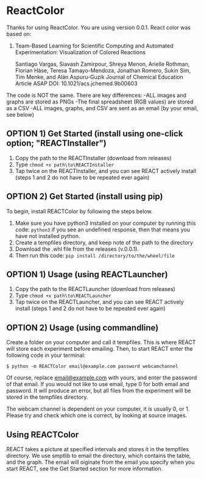 # ReactColor
Thanks for using ReactColor. You are using version 0.0.1. React color was based on:

1.  Team-Based Learning for Scientific Computing and Automated Experimentation: Visualization of Colored Reactions

    Santiago Vargas, Siavash Zamirpour, Shreya Menon, Arielle Rothman, Florian Häse, Teresa Tamayo-Mendoza, Jonathan Romero, Sukin Sim, Tim Menke, and Alán Aspuru-Guzik
    Journal of Chemical Education Article ASAP
    DOI: 10.1021/acs.jchemed.9b00603

The code is NOT the same. There are key differences:
-ALL images and graphs are stored as PNGs
-The final spreadsheet (RGB values) are stored as a CSV
-ALL images, graphs, and CSV are sent as an email (by your email, see below)

## OPTION 1) Get Started (install using one-click option; "REACTInstaller")

1. Copy the path to the REACTInstaller (download from releases)
2. Type `chmod +x path\to\REACTInstaller`
3. Tap twice on the REACTInstaller, and you can see REACT actively install (steps 1 and 2 do not have to be repeated ever again)

## OPTION 2) Get Started (install using pip)

To begin, install REACTColor by following the steps below. 

1. Make sure you have python3 installed on your computer by running this code:
   `python3`
   if you see an undefined response, then that means you have not installed python.
2. Create a tempfiles directory, and keep note of the path to the directory
3. Download the .whl file from the releases (v.0.0.1).
4. Then run this code:
   `pip install /directory/to/the/wheel/file`
## OPTION 1) Usage (using REACTLauncher)

1. Copy the path to the REACTLauncher (download from releases)
2. Type `chmod +x path\to\REACTLauncher`
3. Tap twice on the REACTLauncher, and you can see REACT actively install (steps 1 and 2 do not have to be repeated ever again)

## OPTION 2) Usage (using commandline)

Create a folder on your computer and call it tempfiles. This is where REACT will store each experiment before emailing. Then, to start REACT enter the following code in your terminal: 

`$ python -m REACTColor email@example.com password webcamchannel`

Of course, replace email@example.com with yours, and enter the password of that email. If you would not like to use email, type 0 for both email and password. It will produce an error, but all files from the experiment will be stored in the tempfiles directory.

The webcam channel is dependent on your computer, it is usually 0, or 1. Please try and check which one is correct, by looking at source images. 

## Using REACTColor

REACT takes a picture at specified intervals and stores it in the tempfiles directory. We use smptlib to email the directory, which contains the table, and the graph. The email will oiginate from the email you specify when you start REACT, see the Get Started section for more information.

